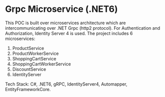 # Grpc Microservice (.NET6)
This POC is built over microservices architecture which are intercommunicating over .NET Grpc (http2 protocol).
For Authentication and Authorization, Identity Server 4 is used. 
The project includes 6 microservices:
1. ProductService
2. ProductWorkerService
3. ShoppingCartService
4. ShoppingCartWorkerService
5. DiscountService
6. IdentityServer

Tech Stack: C#, .NET6, gRPC, IdentityServer4, Automapper, EntityFrameworkCore.
